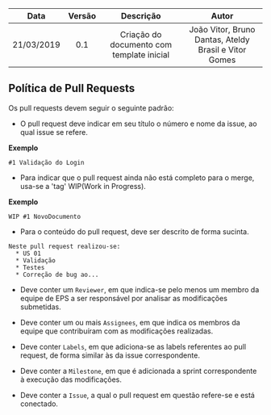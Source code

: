 | Data       | Versão | Descrição            | Autor             |
|:----------:|:------:|:--------------------:|:-----------------:|
| 21/03/2019 | 0.1 | Criação do documento com template inicial  | João Vitor, Bruno Dantas, Ateldy Brasil e Vitor Gomes|

## Política de Pull Requests

Os pull requests devem seguir o seguinte padrão:

* O pull request deve indicar em seu título o número e nome da issue, ao qual issue se refere.

<b>Exemplo</b>

```
#1 Validação do Login
```

* Para indicar que o pull request ainda não está completo para o merge, usa-se a 'tag' WIP(Work in Progress).

<b>Exemplo</b>

```
WIP #1 NovoDocumento
```

* Para o conteúdo do pull request, deve ser descrito de forma sucinta.

```
Neste pull request realizou-se:
  * US 01
  * Validação
  * Testes
  * Correção de bug ao...
```

* Deve conter um ```Reviewer```, em que indica-se pelo menos um membro da equipe de EPS a ser responsável por analisar as modificações submetidas.

* Deve conter um ou mais ```Assignees```, em que indica os membros da equipe que contribuíram com as modificações realizadas.

* Deve conter ```Labels```, em que adiciona-se as labels referentes ao pull request, de forma similar às da issue correspondente.

* Deve conter a ```Milestone```, em que é adicionada a sprint correspondente à execução das modificações.

* Deve conter a ```Issue```, a qual o pull request em questão refere-se e está conectado.

